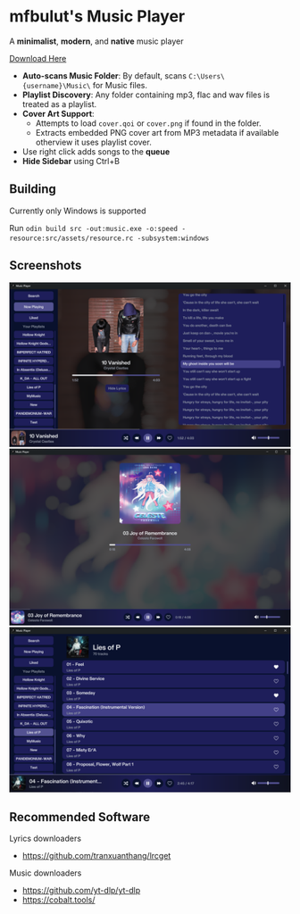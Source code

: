 # mfbulut's Music Player

A **minimalist**, **modern**, and **native** music player

[Download Here](https://github.com/mfbulut/MusicPlayer/releases/latest)

- **Auto-scans Music Folder**: By default, scans `C:\Users\{username}\Music\` for Music files.
- **Playlist Discovery**: Any folder containing mp3, flac and wav files is treated as a playlist.
- **Cover Art Support**:
  - Attempts to load `cover.qoi` or `cover.png` if found in the folder.
  - Extracts embedded PNG cover art from MP3 metadata if available otherview it uses playlist cover.
- Use right click adds songs to the **queue**
- **Hide Sidebar** using Ctrl+B

## Building

Currently only Windows is supported

Run ``` odin build src -out:music.exe -o:speed -resource:src/assets/resource.rc -subsystem:windows ```

## Screenshots

![Screenshot](screenshots/1.png)
![Screenshot](screenshots/2.png)
![Screenshot](screenshots/3.png)

## Recommended Software

Lyrics downloaders
* https://github.com/tranxuanthang/lrcget

Music downloaders
* https://github.com/yt-dlp/yt-dlp
* https://cobalt.tools/
